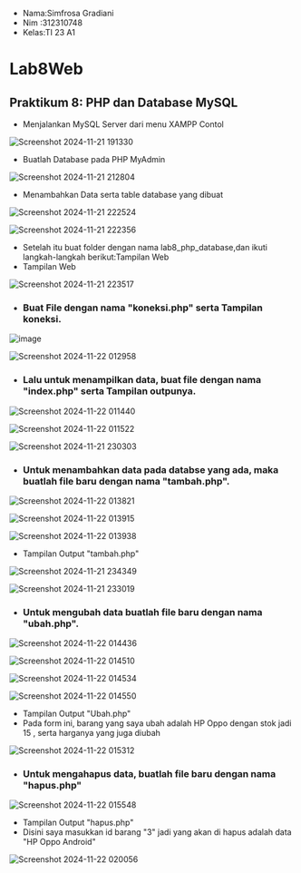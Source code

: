 + Nama:Simfrosa Gradiani
+ Nim :312310748
+ Kelas:TI 23 A1
  
# Lab8Web
## Praktikum 8: PHP dan Database MySQL
+ Menjalankan MySQL Server dari menu XAMPP Contol

![Screenshot 2024-11-21 191330](https://github.com/user-attachments/assets/2c887169-7f94-4774-9fab-dd2b972d19fc)

+ Buatlah Database pada PHP MyAdmin

![Screenshot 2024-11-21 212804](https://github.com/user-attachments/assets/d7dfaecc-3fbe-4b22-8881-0cdaa2055bed)

+ Menambahkan Data serta table database yang dibuat

![Screenshot 2024-11-21 222524](https://github.com/user-attachments/assets/15b5a99a-9ebb-4ce2-a222-9458ea7cc98f)

![Screenshot 2024-11-21 222356](https://github.com/user-attachments/assets/46484b09-b5ed-45f5-9be9-256bafee5162)

+ Setelah itu buat folder dengan nama lab8_php_database,dan ikuti langkah-langkah berikut:Tampilan Web
+ Tampilan Web

![Screenshot 2024-11-21 223517](https://github.com/user-attachments/assets/9d3bd6b4-a717-4829-aed5-0f8a2963ef57)

+ ### Buat File dengan nama "koneksi.php" serta Tampilan koneksi.

![image](https://github.com/user-attachments/assets/8e74dfa8-a44c-4d80-a61b-3b13cf1f24d8)

![Screenshot 2024-11-22 012958](https://github.com/user-attachments/assets/c4054455-91c5-4c9e-ba4e-2deda5d93a5f)

+ ### Lalu untuk menampilkan data, buat file dengan nama "index.php" serta Tampilan outpunya.

![Screenshot 2024-11-22 011440](https://github.com/user-attachments/assets/e0e59cfb-3904-42a2-8d26-e90e7dcdd0e2)

![Screenshot 2024-11-22 011522](https://github.com/user-attachments/assets/9f138182-f370-40de-ac16-38f2cf3c729a)

![Screenshot 2024-11-21 230303](https://github.com/user-attachments/assets/c2015d23-5926-4297-bffb-245cec212be3)

+ ### Untuk menambahkan data pada databse yang ada, maka buatlah file baru dengan nama "tambah.php".

![Screenshot 2024-11-22 013821](https://github.com/user-attachments/assets/797d3695-57bf-4177-a18d-9853ac6ee385)

![Screenshot 2024-11-22 013915](https://github.com/user-attachments/assets/d85def7f-9579-4cc7-af92-9ae9456e9557)

![Screenshot 2024-11-22 013938](https://github.com/user-attachments/assets/b445e2bf-f551-42e2-b7b9-23cb64c48908)

+ Tampilan Output "tambah.php"

![Screenshot 2024-11-21 234349](https://github.com/user-attachments/assets/358be199-8b96-4fd9-be4f-68a0ebcc273a)

![Screenshot 2024-11-21 233019](https://github.com/user-attachments/assets/29bcf24b-be6d-46bd-9a9b-e88636d1289e)

+ ### Untuk mengubah data buatlah file baru dengan nama "ubah.php".

![Screenshot 2024-11-22 014436](https://github.com/user-attachments/assets/f81eaf4b-7a2d-44d5-8527-468fef61894f)

![Screenshot 2024-11-22 014510](https://github.com/user-attachments/assets/4469d72d-175b-4ebd-87de-02d4e8f7bbb8)

![Screenshot 2024-11-22 014534](https://github.com/user-attachments/assets/ef038557-c104-4b99-8d3d-f92dbb0df7d9)

![Screenshot 2024-11-22 014550](https://github.com/user-attachments/assets/53deaf89-cc10-40ac-811d-1db0f9ae8b21)

+ Tampilan Output "Ubah.php"
+ Pada form ini, barang yang saya ubah adalah HP Oppo dengan stok jadi 15 , serta harganya yang juga diubah

![Screenshot 2024-11-22 015312](https://github.com/user-attachments/assets/1e797f23-141e-4422-8c3a-bb983989598d)

+ ### Untuk mengahapus data, buatlah file baru dengan nama "hapus.php"

![Screenshot 2024-11-22 015548](https://github.com/user-attachments/assets/08f38f2e-f2ab-4abd-a0e6-63f844ad9808)

+ Tampilan Output "hapus.php"
+ Disini saya masukkan id barang "3" jadi yang akan di hapus adalah data "HP Oppo Android"

![Screenshot 2024-11-22 020056](https://github.com/user-attachments/assets/f84ff690-c685-4083-b1ce-ced6092e8aec)
